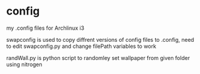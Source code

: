 # config

my .config files for Archlinux i3

swapconfig is used to copy diffrent versions of config files to .config,
need to edit swapconfig.py and change filePath variables to work

randWall.py is python script to randomley set wallpaper from given folder using nitrogen
